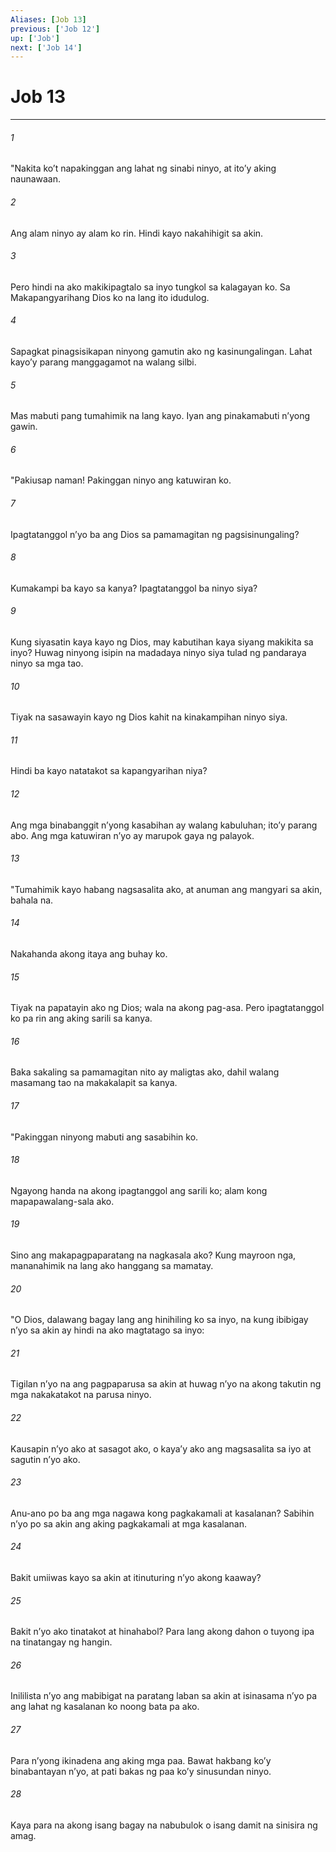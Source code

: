 ```yaml
---
Aliases: [Job 13]
previous: ['Job 12']
up: ['Job']
next: ['Job 14']
---
```

# Job 13

***


###### 1 


"Nakita koʼt napakinggan ang lahat ng sinabi ninyo, at itoʼy aking naunawaan. 


###### 2 


Ang alam ninyo ay alam ko rin. Hindi kayo nakahihigit sa akin. 


###### 3 


Pero hindi na ako makikipagtalo sa inyo tungkol sa kalagayan ko. Sa Makapangyarihang Dios ko na lang ito idudulog. 


###### 4 


Sapagkat pinagsisikapan ninyong gamutin ako ng kasinungalingan. Lahat kayoʼy parang manggagamot na walang silbi. 


###### 5 


Mas mabuti pang tumahimik na lang kayo. Iyan ang pinakamabuti nʼyong gawin. 


###### 6 


"Pakiusap naman! Pakinggan ninyo ang katuwiran ko. 


###### 7 


Ipagtatanggol nʼyo ba ang Dios sa pamamagitan ng pagsisinungaling? 


###### 8 


Kumakampi ba kayo sa kanya? Ipagtatanggol ba ninyo siya? 


###### 9 


Kung siyasatin kaya kayo ng Dios, may kabutihan kaya siyang makikita sa inyo? Huwag ninyong isipin na madadaya ninyo siya tulad ng pandaraya ninyo sa mga tao. 


###### 10 


Tiyak na sasawayin kayo ng Dios kahit na kinakampihan ninyo siya. 


###### 11 


Hindi ba kayo natatakot sa kapangyarihan niya? 


###### 12 


Ang mga binabanggit nʼyong kasabihan ay walang kabuluhan; itoʼy parang abo. Ang mga katuwiran nʼyo ay marupok gaya ng palayok. 


###### 13 


"Tumahimik kayo habang nagsasalita ako, at anuman ang mangyari sa akin, bahala na. 


###### 14 


Nakahanda akong itaya ang buhay ko. 


###### 15 


Tiyak na papatayin ako ng Dios; wala na akong pag-asa. Pero ipagtatanggol ko pa rin ang aking sarili sa kanya. 


###### 16 


Baka sakaling sa pamamagitan nito ay maligtas ako, dahil walang masamang tao na makakalapit sa kanya. 


###### 17 


"Pakinggan ninyong mabuti ang sasabihin ko. 


###### 18 


Ngayong handa na akong ipagtanggol ang sarili ko; alam kong mapapawalang-sala ako. 


###### 19 


Sino ang makapagpaparatang na nagkasala ako? Kung mayroon nga, mananahimik na lang ako hanggang sa mamatay. 


###### 20 


"O Dios, dalawang bagay lang ang hinihiling ko sa inyo, na kung ibibigay nʼyo sa akin ay hindi na ako magtatago sa inyo: 


###### 21 


Tigilan nʼyo na ang pagpaparusa sa akin at huwag nʼyo na akong takutin ng mga nakakatakot na parusa ninyo. 


###### 22 


Kausapin nʼyo ako at sasagot ako, o kayaʼy ako ang magsasalita sa iyo at sagutin nʼyo ako. 


###### 23 


Anu-ano po ba ang mga nagawa kong pagkakamali at kasalanan? Sabihin nʼyo po sa akin ang aking pagkakamali at mga kasalanan. 


###### 24 


Bakit umiiwas kayo sa akin at itinuturing nʼyo akong kaaway? 


###### 25 


Bakit nʼyo ako tinatakot at hinahabol? Para lang akong dahon o tuyong ipa na tinatangay ng hangin. 


###### 26 


Inililista nʼyo ang mabibigat na paratang laban sa akin at isinasama nʼyo pa ang lahat ng kasalanan ko noong bata pa ako. 


###### 27 


Para nʼyong ikinadena ang aking mga paa. Bawat hakbang koʼy binabantayan nʼyo, at pati bakas ng paa koʼy sinusundan ninyo. 


###### 28 


Kaya para na akong isang bagay na nabubulok o isang damit na sinisira ng amag.
